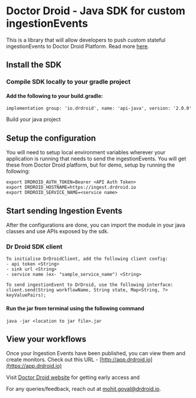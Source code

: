 # Doctor Droid - Java SDK for custom ingestionEvents

This is a library that will allow developers to push custom stateful ingestionEvents to Doctor Droid Platform.
Read more [here](https://kenobi.drdroid.io/docs).

## Install the SDK

### Compile SDK locally to your gradle project

#### Add the following to your build.gradle:

```agsl
implementation group: 'io.drdroid', name: 'api-java', version: '2.0.0'
```

Build your java project

## Setup the configuration

You will need to setup local environment variables wherever your application is running that needs to send the
ingestionEvents. You will get these from Doctor Droid platform, but for demo, setup by running the following:

```
export DRDROID_AUTH_TOKEN=Bearer <API Auth Token>
export DRDROID_HOSTNAME=https://ingest.drdroid.io
export DRDROID_SERVICE_NAME=<service name>
```

## Start sending Ingestion Events

After the configurations are done, you can import the module in your java classes and use APIs exposed by the sdk.

### Dr Droid SDK client

```agsl
To initialise DrDroidClient, add the following client config:
- api token <String>
- sink url <String>
- service name (ex- "sample_service_name") <String>
```

```agsl
To send ingestionEvent to DrDroid, use the following interface:
client.send(String workflowName, String state, Map<String, ?> keyValuePairs);
```

#### Run the jar from terminal using the following command

```agsl
java -jar <location to jar file>.jar
```

## View your workflows

Once your Ingestion Events have been published, you can view them and create monitors. Check out this
URL - [http://app.drdroid.io](https://app.drdroid.io)

Visit [Doctor Droid website](https://drdroid.io?utm_param=github-py) for getting early access and

For any queries/feedback, reach out at [mohit.goyal@drdroid.io](mailto:mohit.goyal@drdroid.io).
